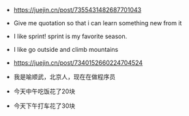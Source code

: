 - https://juejin.cn/post/7355431482687701043
- Give me quotation so that i can learn something new from it 
- I like sprint! sprint is my favorite season.
- I like go outside and climb mountains 


- https://juejin.cn/post/7340152660224704524
- 我是喻顺武，北京人，现在在做程序员
- 今天中午吃饭花了20块
- 今天下午打车花了30块
